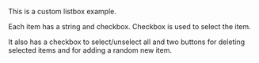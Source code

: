 This is a custom listbox example.

Each item has a string and checkbox.  Checkbox is used to select the item.

It also has a checkbox to select/unselect all and two buttons
for deleting selected items and for adding a random new item.


